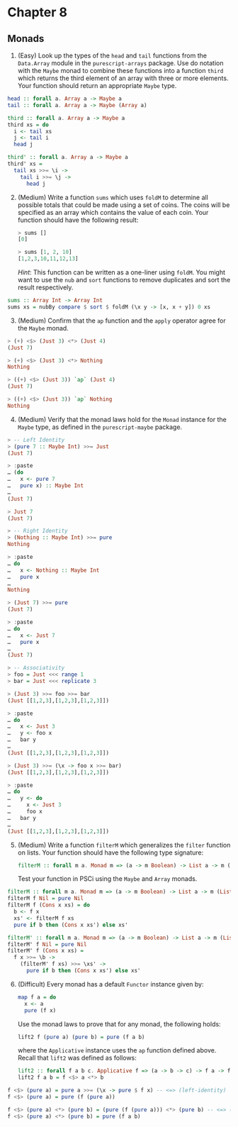 # Chapter 8

## Monads

1. (Easy) Look up the types of the `head` and `tail` functions from the
   `Data.Array` module in the `purescript-arrays` package. Use do notation with
   the `Maybe` monad to combine these functions into a function `third` which
   returns the third element of an array with three or more elements. Your
   function should return an appropriate `Maybe` type.

``` haskell
head :: forall a. Array a -> Maybe a
tail :: forall a. Array a -> Maybe (Array a)
```

``` haskell
third :: forall a. Array a -> Maybe a
third xs = do
  i <- tail xs
  j <- tail i
  head j

third' :: forall a. Array a -> Maybe a
third' xs =
  tail xs >>= \i ->
    tail i >>= \j ->
      head j
```

2. (Medium) Write a function `sums` which uses `foldM` to determine all
   possible totals that could be made using a set of coins. The coins will be
   specified as an array which contains the value of each coin. Your function
   should have the following result:

   ``` haskell
   > sums []
   [0]

   > sums [1, 2, 10]
   [1,2,3,10,11,12,13]
   ```

   *Hint*: This function can be written as a one-liner using `foldM`. You might
   want to use the `nub` and `sort` functions to remove duplicates and sort the
   result respectively.

``` haskell
sums :: Array Int -> Array Int
sums xs = nubBy compare $ sort $ foldM (\x y -> [x, x + y]) 0 xs
```

3. (Medium) Confirm that the `ap` function and the `apply` operator agree for
   the `Maybe` monad.

``` haskell
> (+) <$> (Just 3) <*> (Just 4)
(Just 7)

> (+) <$> (Just 3) <*> Nothing
Nothing

> ((+) <$> (Just 3)) `ap` (Just 4)
(Just 7)

> ((+) <$> (Just 3)) `ap` Nothing
Nothing
```

4. (Medium) Verify that the monad laws hold for the `Monad` instance for the
   `Maybe` type, as defined in the `purescript-maybe` package.

``` haskell
> -- Left Identity
> (pure 7 :: Maybe Int) >>= Just
(Just 7)

> :paste
… (do
…   x <- pure 7
…   pure x) :: Maybe Int
…
(Just 7)

> Just 7
(Just 7)

> -- Right Identity
> (Nothing :: Maybe Int) >>= pure
Nothing

> :paste
… do
…   x <- Nothing :: Maybe Int
…   pure x
…
Nothing

> (Just 7) >>= pure
(Just 7)

> :paste
… do
…   x <- Just 7
…   pure x
…
(Just 7)

> -- Associativity
> foo = Just <<< range 1
> bar = Just <<< replicate 3

> (Just 3) >>= foo >>= bar
(Just [[1,2,3],[1,2,3],[1,2,3]])

> :paste
… do
…   x <- Just 3
…   y <- foo x
…   bar y
…
(Just [[1,2,3],[1,2,3],[1,2,3]])

> (Just 3) >>= (\x -> foo x >>= bar)
(Just [[1,2,3],[1,2,3],[1,2,3]])

> :paste
… do
…   y <- do
…     x <- Just 3
…     foo x
…   bar y
…
(Just [[1,2,3],[1,2,3],[1,2,3]])
```

5. (Medium) Write a function `filterM` which generalizes the `filter` function
   on lists. Your function should have the following type signature:

   ``` haskell
   filterM :: forall m a. Monad m => (a -> m Boolean) -> List a -> m (List a)
   ```

   Test your function in PSCi using the `Maybe` and `Array` monads.

``` haskell
filterM :: forall m a. Monad m => (a -> m Boolean) -> List a -> m (List a)
filterM f Nil = pure Nil
filterM f (Cons x xs) = do
  b <- f x
  xs' <- filterM f xs
  pure if b then (Cons x xs') else xs'

filterM' :: forall m a. Monad m => (a -> m Boolean) -> List a -> m (List a)
filterM' f Nil = pure Nil
filterM' f (Cons x xs) =
  f x >>= \b ->
    (filterM' f xs) >>= \xs' ->
      pure if b then (Cons x xs') else xs'
```

6. (Difficult) Every monad has a default `Functor` instance given by:

   ``` haskell
   map f a = do
     x <- a
     pure (f x)
   ```

   Use the monad laws to prove that for any monad, the following holds:

   ``` haskell
   lift2 f (pure a) (pure b) = pure (f a b)
   ```

   where the `Applicative` instance uses the `ap` function defined above.
   Recall that `lift2` was defined as follows:

   ``` haskell
   lift2 :: forall f a b c. Applicative f => (a -> b -> c) -> f a -> f b -> f c
   lift2 f a b = f <$> a <*> b
   ```

``` haskell
f <$> (pure a) = pure a >>= (\x -> pure $ f x) -- <=> (left-identity)
f <$> (pure a) = pure (f (pure a))

f <$> (pure a) <*> (pure b) = (pure (f (pure a))) <*> (pure b) -- <=> (homomorphism)
f <$> (pure a) <*> (pure b) = pure (f a b)
```

